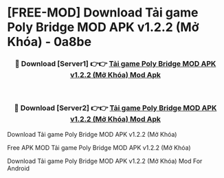 # [FREE-MOD] Download Tải game Poly Bridge MOD APK v1.2.2 (Mở Khóa) - 0a8be


<div align="center">
<h3>🔴 Download [Server1] 👉👉 <a href="https://apk-comot.site?title=Tải_game_Poly_Bridge_MOD_APK_v1.2.2_(Mở_Khóa)">Tải game Poly Bridge MOD APK v1.2.2 (Mở Khóa) Mod Apk</a></h3><br>

<h3>🔴 Download [Server2] 👉👉 <a href="https://apk-comot.site?title=Tải_game_Poly_Bridge_MOD_APK_v1.2.2_(Mở_Khóa)">Tải game Poly Bridge MOD APK v1.2.2 (Mở Khóa) Mod Apk</a></h3>
</div>



Download Tải game Poly Bridge MOD APK v1.2.2 (Mở Khóa) 

Free APK MOD Tải game Poly Bridge MOD APK v1.2.2 (Mở Khóa) 

Download Tải game Poly Bridge MOD APK v1.2.2 (Mở Khóa) Mod For Android
